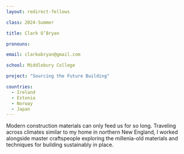 ```yaml
---
layout: redirect-fellows

class: 2024-Summer

title: Clark O’Bryan

pronouns: 

email: clarkobryan@gmail.com

school: Middlebury College

project: "Sourcing the Future Building"

countries:
  - Ireland
  - Estonia
  - Norway
  - Japan
---
```


Modern construction materials can only feed us for so long. Traveling across climates similar to my home in northern New England, I worked alongside master craftspeople exploring the millenia-old materials and techniques for building sustainably in place.
